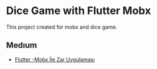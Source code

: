 # Dice Game with Flutter Mobx

This project created for mobx and dice game. 

## Medıum

- [Flutter -Mobx İle Zar Uygulaması](https://medium.com/@byzakrdnzz)


